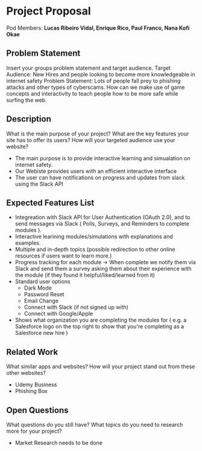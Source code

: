 # Project Proposal

Pod Members: **Lucas Ribeiro Vidal, Enrique Rico, Paul Franco, Nana Kofi Okae**

## Problem Statement

Insert your groups problem statement and target audience.
Target Audience: New Hires and people looking to become more knowledgeable in internet safety
Problem Statement: Lots of people fall prey to phishing attacks and other types of cyberscams. How can we make use of game concepts and interactivity to teach people how to be more safe while surfing the web.

## Description

What is the main purpose of your project? What are the key features your site has to offer its users? How will your targeted audience use your website?

- The main purpose is to provide interactive learning and simualation on internet safety. 
- Our Webiste provides users with an efficient interactive interface
- The user can have notifications on progress and updates from slack using the Slack API

## Expected Features List

- Integreation with Slack API for User Authentication (OAuth 2.0), and to send messages via Slack ( Polls, Surveys, and Reminders to complete modules ).
- Interactive learining modules/simulations with explanations and examples.
- Multiple and in-depth topics (possible redirection to other online resources if users want to learn more.)
- Progress tracking for each module -> When complete we notify them via Slack and send them a survey asking them about their experience with the module (if they found it helpful/liked/learned from it)
- Standard user options 
  - Dark Mode
  - Password Reset
  - Email Change
  - Connect with Slack (if not signed up with)
  - Connect with Google/Apple
- Shows what organization you are completing the modules for ( e.g. a Salesforce logo on the top right to show that you're completing as a Salesforce new hire )


## Related Work

What similar apps and websites? How will your project stand out from these other websites?

- Udemy Business
- Phishing Box

## Open Questions

What questions do you still have? What topics do you need to research more for your project?

- Market Research needs to be done
